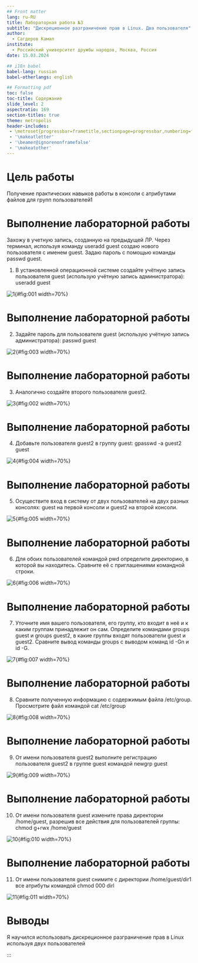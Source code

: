 ```yaml
---
## Front matter
lang: ru-RU
title: Лабораторная работа №3
subtitle: "Дискреционное разграничение прав в Linux. Два пользователя"
author:
  - Сагдеров Камал
institute:
  - Российский университет дружбы народов, Москва, Россия
date: 15.03.2024

## i18n babel
babel-lang: russian
babel-otherlangs: english

## Formatting pdf
toc: false
toc-title: Содержание
slide_level: 2
aspectratio: 169
section-titles: true
theme: metropolis
header-includes:
 - \metroset{progressbar=frametitle,sectionpage=progressbar,numbering=fraction}
 - '\makeatletter'
 - '\beamer@ignorenonframefalse'
 - '\makeatother'
---
```


# Цель работы

Получение практических навыков работы в консоли с атрибутами файлов для групп пользователей1

# Выполнение лабораторной работы

Захожу в учетную запись, созданную на предыдущей ЛР. Через терминал, используя команду useradd guest создаю нового пользователя с именем guest.
Задаю пароль с помощью команды passwd guest.

1. В установленной операционной системе создайте учётную запись пользователя guest (использую учётную запись администратора):
useradd guest

![1](image/1.png){#fig:001 width=70%}

# Выполнение лабораторной работы

2. Задайте пароль для пользователя guest (использую учётную запись администратора):
passwd guest

![2](image/3.png){#fig:003 width=70%}

# Выполнение лабораторной работы

3. Аналогично создайте второго пользователя guest2.

![3](image/2.png){#fig:002 width=70%}

# Выполнение лабораторной работы

4. Добавьте пользователя guest2 в группу guest: gpasswd -a guest2 guest

![4](image/4.png){#fig:004 width=70%}

# Выполнение лабораторной работы

5. Осуществите вход в систему от двух пользователей на двух разных консолях: guest на первой консоли и guest2 на второй консоли.

![5](image/5.png){#fig:005 width=70%}

# Выполнение лабораторной работы

6. Для обоих пользователей командой pwd определите директорию, в которой вы находитесь. Сравните её с приглашениями командной строки.

![6](image/6.png){#fig:006 width=70%}

# Выполнение лабораторной работы

7. Уточните имя вашего пользователя, его группу, кто входит в неё и к каким группам принадлежит он сам. Определите командами
groups guest и groups guest2, в какие группы входят пользователи guest и guest2. Сравните вывод команды groups с выводом команд
id -Gn и id -G.

![7](image/7.png){#fig:007 width=70%}

# Выполнение лабораторной работы

8. Сравните полученную информацию с содержимым файла /etc/group. Просмотрите файл командой
cat /etc/group

![8](image/8.png){#fig:008 width=70%}

# Выполнение лабораторной работы

9. От имени пользователя guest2 выполните регистрацию пользователя guest2 в группе guest командой
newgrp guest

![9](image/9.png){#fig:009 width=70%}

# Выполнение лабораторной работы

10. От имени пользователя guest измените права директории /home/guest, разрешив все действия для пользователей группы:
chmod g+rwx /home/guest

![10](image/10.png){#fig:010 width=70%}

# Выполнение лабораторной работы

11. От имени пользователя guest снимите с директории /home/guest/dir1 все атрибуты командой
chmod 000 dirl

![11](image/11.png){#fig:011 width=70%}


# Выводы

Я научился использовать дискреционное разграничение прав в Linux  используя двух пользователей

:::

